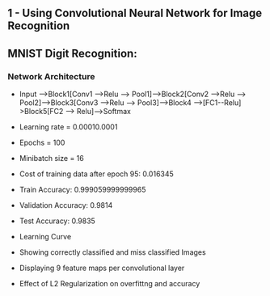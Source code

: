 
## 1 - Using Convolutional Neural Network for Image Recognition
## MNIST Digit Recognition:
### Network Architecture
- Input -->Block1[Conv1 -->Relu --> Pool1]-->Block2[Conv2 -->Relu --> Pool2]-->Block3[Conv3 -->Relu --> Pool3]-->Block4 -->[FC1--Relu] >Block5[FC2 --> Relu]-->Softmax
- Learning rate = 0.00010.0001

- Epochs = 100
- Minibatch size = 16
- Cost of training data after epoch 95: 0.016345
- Train Accuracy: 0.999059999999965
- Validation Accuracy: 0.9814
- Test Accuracy: 0.9835
- Learning Curve

- Showing correctly classified and miss classified Images
- Displaying 9 feature maps per convolutional layer
- Effect of L2 Regularization on overfittng and accuracy
